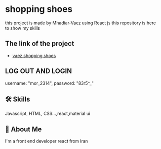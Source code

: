 
# shopping shoes

this project is made by Mhadiar-Vaez using React js 
this repository is  here to show my skills

## The link of the project

 - [vaez shopping shoes](https://65f1b6d01ca9832a53b0296f--legendary-conkies-f181aa.netlify.app/)
## LOG OUT AND LOGIN 
   username: "mor_2314",
   password: "83r5^_"



## 🛠 Skills
Javascript, HTML, CSS...,react,material ui


## 🚀 About Me
I'm a front end developer
react from Iran

